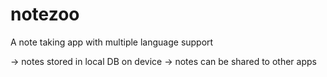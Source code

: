 # notezoo

A note taking app with multiple language support

-> notes stored in local DB on device
-> notes can be shared to other apps

